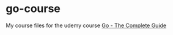 # go-course

My course files for the udemy course [Go - The Complete Guide](https://www.udemy.com/course/go-the-complete-guide)

